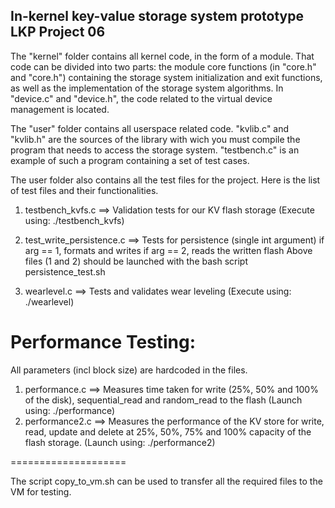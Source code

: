 In-kernel key-value storage system prototype
LKP Project 06
---------------

The "kernel" folder contains all kernel code, in the form of a module. That 
code can be divided into two parts: the module core functions (in "core.h"
and "core.h") containing the storage system initialization and exit functions,
as well as the implementation of the storage system algorithms. In "device.c"
and "device.h", the code related to the virtual device management is located.

The "user" folder contains all userspace related code. "kvlib.c" and "kvlib.h"
are the sources of the library with wich you must compile the program that 
needs to access the storage system. "testbench.c" is an example of such a 
program containing a set of test cases.


The user folder also contains all the test files for the project.
Here is the list of test files and their functionalities.

1. testbench_kvfs.c             ==>     Validation tests for our KV flash storage
   (Execute using: ./testbench_kvfs)
2. test_write_persistence.c     ==>     Tests for persistence (single int argument)
                                        if arg == 1, formats and writes
                                        if arg == 2, reads the written flash
  Above files (1 and 2) should be launched with the bash script persistence_test.sh

3. wearlevel.c                  ==>     Tests and validates wear leveling
   (Execute using: ./wearlevel)

Performance Testing:
====================
All parameters (incl block size) are hardcoded in the files.

1. performance.c                ==>     Measures time taken for write (25%, 50% and
                                        100% of the disk), sequential_read and 
                                        random_read to the flash
  (Launch using: ./performance)
2. performance2.c               ==>     Measures the performance of the KV store
                                        for write, read, update and delete at
                                        25%, 50%, 75% and 100% capacity of the 
                                        flash storage.
  (Launch using: ./performance2)


====================

The script copy_to_vm.sh can be used to transfer all the required files to the VM
for testing.
